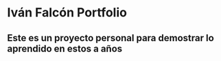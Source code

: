 # Iván Falcón Portfolio

## Este es un proyecto personal para demostrar lo aprendido en estos a años
